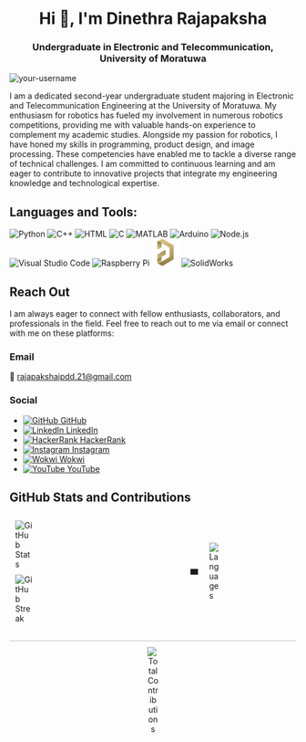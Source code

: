<h1 align="center">Hi 👋, I'm Dinethra Rajapaksha</h1>
<h3 align="center">Undergraduate in Electronic and Telecommunication, University of Moratuwa</h3>

<!-- Profile Views -->
<p>
  <img src="https://komarev.com/ghpvc/?username=your-username&label=Profile%20views&color=0e75b6&style=flat" alt="your-username" />
</p>

<!-- Introduction -->
<p>
  I am a dedicated second-year undergraduate student majoring in Electronic and Telecommunication Engineering at the University of Moratuwa. My enthusiasm for robotics has fueled my involvement in numerous robotics competitions, providing me with valuable hands-on experience to complement my academic studies. Alongside my passion for robotics, I have honed my skills in programming, product design, and image processing. These competencies have enabled me to tackle a diverse range of technical challenges. I am committed to continuous learning and am eager to contribute to innovative projects that integrate my engineering knowledge and technological expertise.
</p>




<!-- Languages and Tools -->
<h2>Languages and Tools:</h2>
<p>
  <img src="https://img.icons8.com/color/48/000000/python.png" alt="Python"/>
  <img src="https://img.icons8.com/color/48/000000/c-plus-plus-logo.png" alt="C++"/>
  <img src="https://img.icons8.com/color/48/000000/html-5.png" alt="HTML"/>
  <img src="https://img.icons8.com/color/48/000000/c-programming.png" alt="C"/>
  <img src="https://upload.wikimedia.org/wikipedia/commons/2/21/Matlab_Logo.png" alt="MATLAB" width="48" height="48"/>
  <img src="https://img.icons8.com/color/48/000000/arduino.png" alt="Arduino"/>
  <img src="https://img.icons8.com/color/48/000000/nodejs.png" alt="Node.js"/>
  <img src="https://img.icons8.com/color/48/000000/visual-studio-code-2019.png" alt="Visual Studio Code"/>
  <img src="https://img.icons8.com/color/48/000000/raspberry-pi.png" alt="Raspberry Pi"/>
  <img src="https://github.com/github/explore/raw/main/topics/altium-designer/altium-designer.png" alt="Altium" width="48" height="48"/>
  <img src="https://img.icons8.com/color/48/000000/solidworks.png" alt="SolidWorks"/>
</p>

<!-- Reach Out -->
<h2>Reach Out</h2>
<p>
  I am always eager to connect with fellow enthusiasts, collaborators, and professionals in the field. Feel free to reach out to me via email or connect with me on these platforms:
</p>

<!-- Main Contact -->
<h3>Email</h3>
<p>
  📧 <a href="rajapakshaipdd.21@gmail.com">rajapakshaipdd.21@gmail.com</a>
</p>

<!-- Social Links -->
<h3>Social</h3>
<ul>
  <li>
    <a href="https://github.com/DinethraDivanjana2001"><img src="https://img.icons8.com/fluent/24/000000/github.png" alt="GitHub"/> GitHub</a>
  </li>
  <li>
    <a href="https://www.linkedin.com/in/dinethra-rajapaksha-570b67229/"><img src="https://img.icons8.com/fluent/24/000000/linkedin.png" alt="LinkedIn"/> LinkedIn</a>
  </li>
  <li>
    <a href="https://www.hackerrank.com/profile/divanjanad"><img src="https://img.icons8.com/windows/24/000000/hackerrank.png" alt="HackerRank"/> HackerRank</a>
  </li>
  <li>
    <a href="https://www.instagram.com/dinethra?igsh=MXY4OHQ4Mno1a3Fj&utm_source=qr"><img src="https://img.icons8.com/fluent/24/000000/instagram-new.png" alt="Instagram"/> Instagram</a>
  </li>
  <li>
    <a href="https://wokwi.com/makers/dinethra_divanjana"><img src="https://img.icons8.com/color/24/000000/wokwi.png" alt="Wokwi"/> Wokwi</a>
  </li>
  <li>
    <a href="https://www.youtube.com/channel/UCSnfmMG5RRsZkcgZuRRlQRw"><img src="https://img.icons8.com/fluent/24/000000/youtube-play.png" alt="YouTube"/> YouTube</a>
  </li>
</ul>





<!-- GitHub Stats and Contributions Section -->
<h2>GitHub Stats and Contributions</h2>

<div style="display: flex; flex-wrap: wrap; justify-content: space-between; align-items: center; border-bottom: 2px solid #ddd; padding-bottom: 20px;">

  <!-- Left Side: GitHub Stats and Contributions -->
  <div style="flex: 2; margin: 10px;">
    <!-- GitHub Stats Card -->
    <div style="margin-bottom: 10px;">
      <img src="https://github-readme-stats.vercel.app/api?username=DinethraDivanjana2001&show_icons=true&theme=dark&hide_border=true" alt="GitHub Stats" style="width: 60%; max-width: 30px; height: auto;" />
    </div>
    <!-- GitHub Streak Stats -->
    <div>
      <img src="https://github-readme-streak-stats.herokuapp.com/?user=DinethraDivanjana2001&theme=dark&hide_border=true" alt="GitHub Streak" style="width: 60%; max-width: 30px; height: auto;" />
    </div>
  </div>

  <!-- Divider Line -->
  <div style="flex: 0.1; text-align: center; margin: 10px;">
    <hr style="border: none; border-left: 2px solid #ddd; height: 10px;" />
  </div>

  <!-- Right Side: Top Languages -->
  <div style="flex: 1; margin: 10px;">
    <img src="https://github-readme-stats.vercel.app/api/top-langs/?username=DinethraDivanjana2001&layout=compact&theme=dark&hide_border=true" alt="Languages" style="width: 60%; max-width: 20px; height: auto;" />
  </div>

</div>

<!-- Total Contributions Badge -->
<div style="text-align: center; margin: 10px;">
  <img src="https://img.shields.io/github/contributors/DinethraDivanjana2001/your-repo?style=flat-square&color=blue" alt="Total Contributions" style="max-width: 20px; height: suto;" />
</div>




